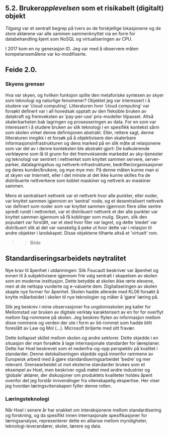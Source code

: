 
## 5.2. Bruker*opplevelsen* som et risikabelt (digitalt) objekt

*Tilgang* var et sentralt begrep på tvers av de forskjellige lokasjonene og de store aktørene var alle sammen sammenknyttet via en form for databehandling kjent som NoSQL og virtualiseringen av CPU.



I 2017 kom en ny generasjon ID. Jeg var med å observere måten kompetansemålene var ko-modifiserte.

## Feide 2.0.





### Skyens grenser

Hva var skyen, og hvilken funksjon spilte den metaforiske syntesen av skyer som teknologi og naturlige fenomener? Objektet jeg var interessert i å studere var ’cloud computing’. Litteraturen hvor ’cloud computing’ var forsøkt definert var i all hovedsak opptatt av den fleksible bruken av datakraft og fremveksten av ’pay-per-use’ pris-modeller tilpasset. Altså skalerbarheten bak lagringen og prosesseringen av data. For en som var interessert i å studere bruken av slik teknologi i en spesifikk kontekst sånn som skolen virket denne definisjonen abstrakt. Eller, rettere sagt, denne litteraturen inngikk i et forsøk på å objektivisere den skalerbare informasjonsinfrastrukturen og dens marked på en slik måte at relasjonene som var del av i denne konteksten ble abstrakt-gjort: De kalkulerende verktøyene som lå til grunn for det fremvoksende markedet av sky-tjenester og teknologi var sentrert i nettverket som knyttet sammen servere, server-parker, datalagringshus og nettverk-infrastrukturer, bedrifter/organisasjoner og deres kunder/brukere, og mye mye mer. På denne måten kunne man si at skyen var Internett, eller i det minste at det ikke kunne skilles fra de distribuerte nettverkene som koblet maskiner og nettverk av maskiner sammen.

Mens et sentralisert nettverk var et nettverk hvor alle punkter, eller noder, var knyttet sammen igjennom en ’sentral’ node, og et desentralisert nettverk var definert som noder som var knyttet sammen igjennom flere slike sentre spredt rundt i nettverket, var et distribuert nettverk et der alle punkter var knyttet sammen igjennom så få koblinger som mulig. Skyen, slik den populært var forstått, var et sted hvor filer var lagret, og dette ’stedet’ var distribuert slik at det var vanskelig å peke ut hvor dette var i relasjon til andre objekter i landskapet. Disse objektene tilhørte altså et ’virtuelt’ rom.

>> Bilde

## Standardiseringsarbeidets nøytralitet

Nye krav til åpenhet i utdanningen: Slik Foucault beskriver var åpenhet og evnen til å subjektivisere igjennom frie valg sentralt i skapelsen av skolen som en moderne institusjon. Dette betydde at skolen ikke rørte elevene, men at de nettopp vurderte og e-valuerte dem. Digitaliseringen av skolen skapte nye former for åpenhet. Skolen hadde allerede med KL06 forsøkt å knytte målarbeidet i skolen til nye teknologier og måter å ’gjøre’ læring på.

Slik jeg beskrev i mine observasjoner fra ungdomsskolen jeg kaller for Mellomstad var bruken av digitale verktøy karakterisert av en for for overflyt mellom fag-rommene på skolen. Jeg beskrev flyten av informasjon mellom disse rommene og verden der ute i form av ild-rommet som hadde blitt foreslått av Law og Mol (...). Microsoft briljerte med sitt fravær.

Dette kollapset skillet mellom skolen og andre sektorer. Dette skjedde i en situasjon der man forsøkte å lage internasjonale standarder for læreplaner. Dette har Hoel beskrevet som et nedenfra-og-opp perspektiv på kvalitet i standarder. Denne delokaliseringen skjedde også innenfor rammene av Europeisk arbeid med å gjøre standardiseringsarbeidet ’bedre’ og mer relevant. Grensearbeidet ut mot eksterne standarder brukes som et eksempel av Hoel, men beskriver også møtet med andre industrier og ’globale’ aktører, der diskusjoner om produktets kvaliteter holdes åpent ovenfor det jeg forstår innvendinger fra vitenskapelig ekspertise. Her viser jeg hvordan læringsvitenskapen fyller denne rollen.

### Læringsteknologi

Når Hoel i senere år har snakket om interaksjonene mellom standardisering og forskning, og da spesifikt innen internasjonale spesifikasjoner for læringsanalyse, representerer dette en allianse mellom myndigheter, teknologi-leverandører, skoler, lærere og data.
